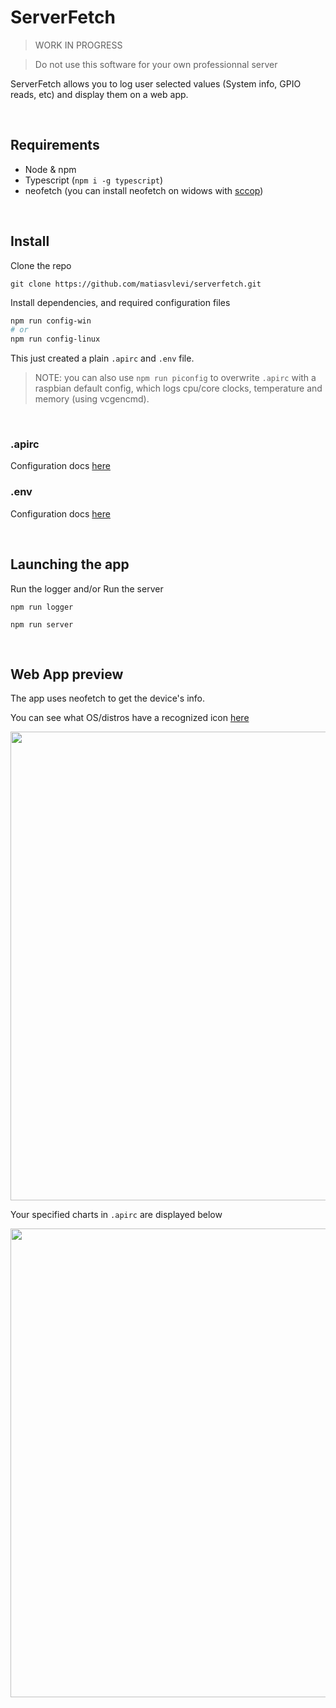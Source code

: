 # ServerFetch

> WORK IN PROGRESS

> Do not use this software for your own professionnal server

ServerFetch allows you to log user selected values (System info, GPIO reads, etc) and display them on a web app.

<br/>

## Requirements

* Node & npm
* Typescript (`npm i -g typescript`)
* neofetch (you can install neofetch on widows with [sccop](https://www.makeuseof.com/how-to-install-and-use-neofetch-on-windows/))

<br/>

## Install

Clone the repo

```
git clone https://github.com/matiasvlevi/serverfetch.git
```

Install dependencies, and required configuration files

```sh
npm run config-win 
# or
npm run config-linux
```

This just created a plain `.apirc` and `.env` file.

> NOTE: you can also use `npm run piconfig` to overwrite `.apirc` with a raspbian default config, which logs cpu/core clocks, temperature and memory (using vcgencmd).


<br/>


### .apirc

Configuration docs [here](https://github.com/matiasvlevi/serverfetch/blob/main/docs/apirc.md)

### .env

Configuration docs [here](https://github.com/matiasvlevi/serverfetch/blob/main/docs/env.md)

<br/>

## Launching the app

Run the logger and/or Run the server

```
npm run logger
```

```
npm run server
```



<br/>

## Web App preview

The app uses neofetch to get the device's info. 

You can see what OS/distros have a recognized icon [here](https://raw.githack.com/matiasvlevi/serverfetch/main/web/public/distros.html)

<img src="https://i.ibb.co/VHj15Ts/main.png" width="750px"></img>

Your specified charts in `.apirc` are displayed below

<img src="https://i.ibb.co/wzWjR7F/dashboard.png" width="750px"></img>




